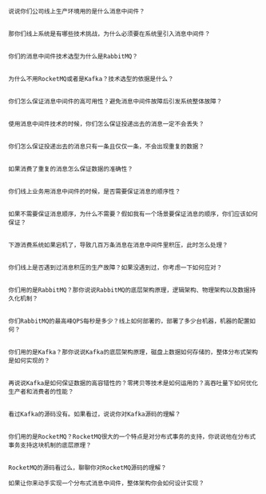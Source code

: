 
    说说你们公司线上生产环境用的是什么消息中间件？


    那你们线上系统是有哪些技术挑战，为什么必须要在系统里引入消息中间件？


    你们的消息中间件技术选型为什么是RabbitMQ？


    为什么不用RocketMQ或者是Kafka？技术选型的依据是什么？


    你们怎么保证消息中间件的高可用性？避免消息中间件故障后引发系统整体故障？


    使用消息中间件技术的时候，你们怎么保证投递出去的消息一定不会丢失？


    你们怎么保证投递出去的消息只有一条且仅仅一条，不会出现重复的数据？


    如果消费了重复的消息怎么保证数据的准确性？


    你们线上业务用消息中间件的时候，是否需要保证消息的顺序性？


    如果不需要保证消息顺序，为什么不需要？假如我有一个场景要保证消息的顺序，你们应该如何保证？


    下游消费系统如果宕机了，导致几百万条消息在消息中间件里积压，此时怎么处理？


    你们线上是否遇到过消息积压的生产故障？如果没遇到过，你考虑一下如何应对？


    你们用的是RabbitMQ？那你说说RabbitMQ的底层架构原理，逻辑架构、物理架构以及数据持久化机制？


    你们RabbitMQ的最高峰QPS每秒是多少？线上如何部署的，部署了多少台机器，机器的配置如何？


    你们用的是Kafka？那你说说Kafka的底层架构原理，磁盘上数据如何存储的，整体分布式架构是如何实现的？


    再说说Kafka是如何保证数据的高容错性的？零拷贝等技术是如何运用的？高吞吐量下如何优化生产者和消费者的性能？


    看过Kafka的源码没有。如果看过，说说你对Kafka源码的理解？


    你们用的是RocketMQ？RocketMQ很大的一个特点是对分布式事务的支持，你说说他在分布式事务支持这块机制的底层原理？


    RocketMQ的源码看过么，聊聊你对RocketMQ源码的理解？

    如果让你来动手实现一个分布式消息中间件，整体架构你会如何设计实现？